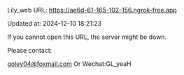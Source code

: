 Lily_web URL: https://ae6d-61-165-102-156.ngrok-free.app

Updated at: 2024-12-10 18:21:23

If you cannot open this URL, the server might be down.

Please contact: 

goley04@foxmail.com Or Wechat:GL_yeaH